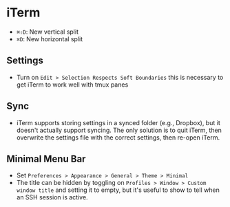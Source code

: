 # iTerm

- `⌘⇧D`: New vertical split
- `⌘D`: New horizontal split

## Settings

- Turn on `Edit > Selection Respects Soft Boundaries` this is necessary to get iTerm to work well with tmux panes

## Sync

- iTerm supports storing settings in a synced folder (e.g., Dropbox), but it doesn't actually support syncing. The only solution is to quit iTerm, then overwrite the settings file with the correct settings, then re-open iTerm.

## Minimal Menu Bar

- Set `Preferences > Appearance > General > Theme > Minimal`
- The title can be hidden by toggling on `Profiles > Window > Custom window title` and setting it to empty, but it's useful to show to tell when an SSH session is active.

